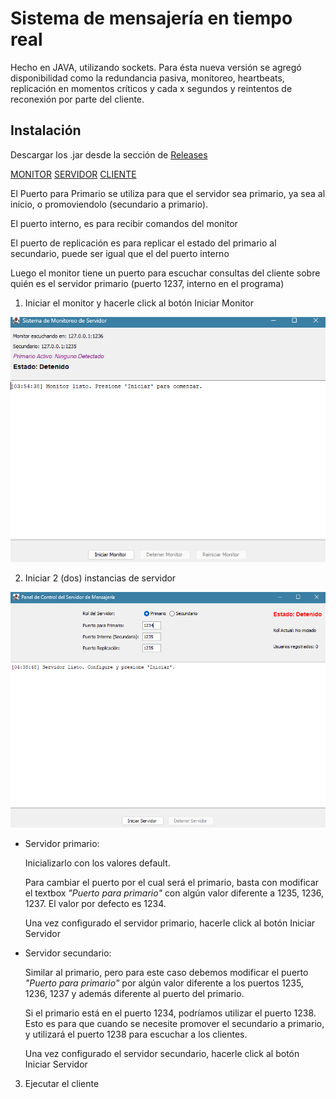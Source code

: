 
# Sistema de mensajería en tiempo real

Hecho en JAVA, utilizando sockets. Para ésta nueva versión se agregó disponibilidad como la redundancia pasiva, monitoreo, heartbeats, replicación en momentos críticos y cada x segundos y reintentos de reconexión por parte del cliente.


## Instalación

Descargar los .jar desde la sección de [Releases](https://github.com/Whejseider/TPAYD2/releases)

[MONITOR](https://github.com/Whejseider/TPAYD2/releases/download/3.0/monitor-3.0-SNAPSHOT-jar-with-dependencies.jar)
[SERVIDOR](https://github.com/Whejseider/TPAYD2/releases/download/3.0/servidor-3.0-SNAPSHOT-jar-with-dependencies.jar)
[CLIENTE](https://github.com/Whejseider/TPAYD2/releases/download/3.0/cliente-3.0-SNAPSHOT-jar-with-dependencies.jar)

El Puerto para Primario se utiliza para que el servidor sea primario, ya sea al inicio, o promoviendolo (secundario a primario).

El puerto interno, es para recibir comandos del monitor

El puerto de replicación es para replicar el estado del primario al secundario, puede ser igual que el del puerto interno

Luego el monitor tiene un puerto para escuchar consultas del cliente sobre quién es el servidor primario (puerto 1237, interno en el programa)

1. Iniciar el monitor y hacerle click al botón Iniciar Monitor

![Imágen de monitor](https://github.com/Whejseider/TPAYD2/blob/master/images/monitor.png)

2. Iniciar 2 (dos) instancias de servidor

![Imágen de servidor](https://github.com/Whejseider/TPAYD2/blob/master/images/servidor.png)
- Servidor primario:

  Inicializarlo con los valores default.

  Para cambiar el puerto por el cual será el primario, basta con modificar el textbox
  *"Puerto para primario"* con algún valor diferente a 1235, 1236, 1237. El valor por defecto es 1234.

  Una vez configurado el servidor primario, hacerle click al botón Iniciar Servidor

- Servidor secundario:

  Similar al primario, pero para este caso debemos modificar el puerto *"Puerto para primario"* por algún valor diferente a los puertos 1235, 1236, 1237 y además diferente al puerto del primario.

  Si el primario está en el puerto 1234, podríamos utilizar el puerto 1238.
  Esto es para que cuando se necesite promover el secundario a primario, y utilizará el puerto 1238 para escuchar a los clientes.

  Una vez configurado el servidor secundario, hacerle click al botón Iniciar Servidor

3. Ejecutar el cliente